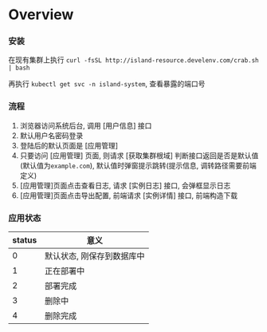 
# Overview

### 安装

在现有集群上执行
`curl -fsSL http://island-resource.develenv.com/crab.sh | bash`

再执行
`kubectl get svc -n island-system`, 查看暴露的端口号

### 流程

1. 浏览器访问系统后台, 调用 [用户信息] 接口
2. 默认用户名密码登录
3. 登陆后的默认页面是 [应用管理]
4. 只要访问 [应用管理] 页面, 则请求 [获取集群根域] 判断接口返回是否是默认值(默认值为`example.com`), 默认值时弹窗提示跳转(提示信息, 调转路径需要前端定义)
5. [应用管理]页面点击查看日志, 请求 [实例日志] 接口, 会弹框显示日志
6. [应用管理]页面点击导出配置, 前端请求 [实例详情] 接口, 前端构造下载


### 应用状态

|  status   | 意义  |
|  ----  | ----  |
| 0  | 默认状态, 刚保存到数据库中 |
| 1  | 正在部署中 |
| 2  | 部署完成 |
| 3  | 删除中 |
| 4  | 删除完成 |
